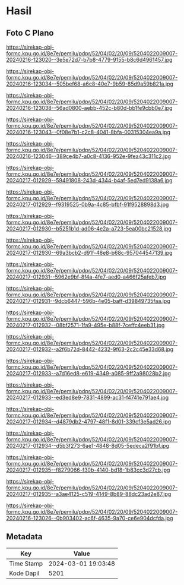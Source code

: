 # Hasil

## Foto C Plano

https://sirekap-obj-formc.kpu.go.id/8e7e/pemilu/pdpr/52/04/02/20/09/5204022009007-20240216-123020--3e5e72d7-b7b8-4779-9155-b8c6d4961457.jpg

https://sirekap-obj-formc.kpu.go.id/8e7e/pemilu/pdpr/52/04/02/20/09/5204022009007-20240216-123034--505bef68-a6c8-40e7-9b59-85d9a59b821a.jpg

https://sirekap-obj-formc.kpu.go.id/8e7e/pemilu/pdpr/52/04/02/20/09/5204022009007-20240216-123038--56ad0800-aebb-452c-b80d-bb1fe9cbb0e7.jpg

https://sirekap-obj-formc.kpu.go.id/8e7e/pemilu/pdpr/52/04/02/20/09/5204022009007-20240216-123043--0f08e7b1-c2c8-4041-8bfa-00315304ea9a.jpg

https://sirekap-obj-formc.kpu.go.id/8e7e/pemilu/pdpr/52/04/02/20/09/5204022009007-20240216-123046--389ce4b7-a0c8-4136-952e-9fea43c311c2.jpg

https://sirekap-obj-formc.kpu.go.id/8e7e/pemilu/pdpr/52/04/02/20/09/5204022009007-20240217-012929--59491808-243d-4344-b4af-5ed7ed9138a6.jpg

https://sirekap-obj-formc.kpu.go.id/8e7e/pemilu/pdpr/52/04/02/20/09/5204022009007-20240217-012929--f9319525-0b9a-4c85-bfbf-91f9528898d3.jpg

https://sirekap-obj-formc.kpu.go.id/8e7e/pemilu/pdpr/52/04/02/20/09/5204022009007-20240217-012930--b5251b1d-ad06-4e2a-a723-5ea00bc21528.jpg

https://sirekap-obj-formc.kpu.go.id/8e7e/pemilu/pdpr/52/04/02/20/09/5204022009007-20240217-012930--69a3bcb2-d91f-48e8-b68c-957044547139.jpg

https://sirekap-obj-formc.kpu.go.id/8e7e/pemilu/pdpr/52/04/02/20/09/5204022009007-20240217-012931--5962e9bf-8f4a-4fe7-aed0-a466f25afeb7.jpg

https://sirekap-obj-formc.kpu.go.id/8e7e/pemilu/pdpr/52/04/02/20/09/5204022009007-20240217-012931--9dcb6447-596b-4e05-baff-d39849735faa.jpg

https://sirekap-obj-formc.kpu.go.id/8e7e/pemilu/pdpr/52/04/02/20/09/5204022009007-20240217-012932--08bf2571-1fa9-495e-b88f-7ceffc4eeb31.jpg

https://sirekap-obj-formc.kpu.go.id/8e7e/pemilu/pdpr/52/04/02/20/09/5204022009007-20240217-012932--a2f6b72d-8442-4232-9f63-2c2c45e33d68.jpg

https://sirekap-obj-formc.kpu.go.id/8e7e/pemilu/pdpr/52/04/02/20/09/5204022009007-20240217-012933--a7d16ed8-e619-4349-a085-9ff2a98028b2.jpg

https://sirekap-obj-formc.kpu.go.id/8e7e/pemilu/pdpr/52/04/02/20/09/5204022009007-20240217-012933--ed3ed8e9-7831-4899-ac31-f4741e791ae4.jpg

https://sirekap-obj-formc.kpu.go.id/8e7e/pemilu/pdpr/52/04/02/20/09/5204022009007-20240217-012934--d4879db2-4797-48f1-8d01-339cf3e5ad26.jpg

https://sirekap-obj-formc.kpu.go.id/8e7e/pemilu/pdpr/52/04/02/20/09/5204022009007-20240217-012934--d5b3f273-6ae1-4848-8d05-5edeca2f91bf.jpg

https://sirekap-obj-formc.kpu.go.id/8e7e/pemilu/pdpr/52/04/02/20/09/5204022009007-20240217-012935--f8279066-f30b-4140-bd18-1b83cc3d27cb.jpg

https://sirekap-obj-formc.kpu.go.id/8e7e/pemilu/pdpr/52/04/02/20/09/5204022009007-20240217-012935--a3ae4125-c519-4149-8b89-88dc23ad2e87.jpg

https://sirekap-obj-formc.kpu.go.id/8e7e/pemilu/pdpr/52/04/02/20/09/5204022009007-20240216-123026--0b903402-ac6f-4635-9a70-ce6e904dcfda.jpg


## Metadata

| Key        | Value               |
| ---------- | ------------------- |
| Time Stamp | 2024-03-01 19:03:48 |
| Kode Dapil | 5201                |



